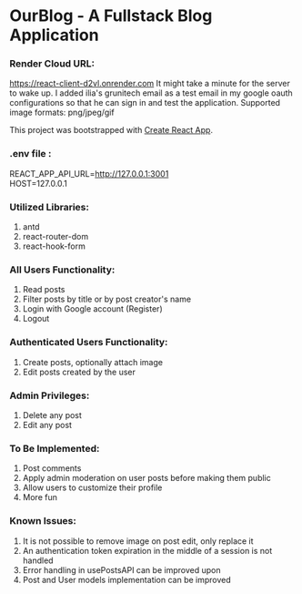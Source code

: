 # OurBlog - A Fullstack Blog Application

### Render Cloud URL: 
https://react-client-d2vl.onrender.com
It might take a minute for the server to wake up.
I added ilia's grunitech email as a test email in my google oauth configurations so that he can sign in and test the application. 
Supported image formats: png/jpeg/gif

This project was bootstrapped with [Create React App](https://github.com/facebook/create-react-app).

### .env file :
REACT_APP_API_URL=http://127.0.0.1:3001 \
HOST=127.0.0.1

### Utilized Libraries:
1. antd
2. react-router-dom
3. react-hook-form

### All Users Functionality: 
1. Read posts
2. Filter posts by title or by post creator's name
3. Login with Google account (Register) 
4. Logout 

### Authenticated Users Functionality: 
1. Create posts, optionally attach image
2. Edit posts created by the user

### Admin Privileges:
1. Delete any post
2. Edit any post

### To Be Implemented: 
1. Post comments
2. Apply admin moderation on user posts before making them public 
3. Allow users to customize their profile
4. More fun

### Known Issues:
1. It is not possible to remove image on post edit, only replace it
2. An authentication token expiration in the middle of a session is not handled
3. Error handling in usePostsAPI can be improved upon 
4. Post and User models implementation can be improved

